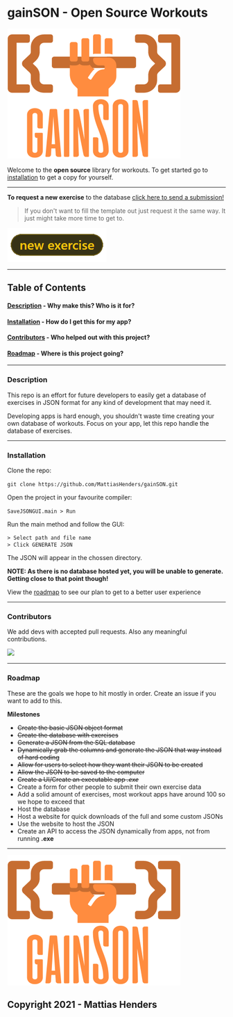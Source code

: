 
# gainSON - Open Source Workouts

![gainSON: Because you didn't tell me a better name in time.](assets/img/logo-small.png)

Welcome to the **open source** library for workouts.
To get started go to [installation](#installation) to get a copy for yourself.

___

**To request a new exercise** to the database [click here to send a submission!](https://github.com/MattiasHenders/gainSON/wiki/Template-for-NEW-Exercise) 

> If you don't want to fill the template out just request it the same way. It just might take more time to get to.

![Tag for submitting a new exercise.](assets/img/exerciseRequestTag.png)

___

## Table of Contents

####  [Description](#description)  - Why make this? Who is it for?
####  [Installation](#installation) - How do I get this for my app?
####  [Contributors](#contributors) - Who helped out with this project?
####  [Roadmap](#roadmap) - Where is this project going?

___

### <a name="description"></a> Description

This repo is an effort for future developers to easily get a database of exercises in JSON format for any kind of development that may need it.

Developing apps is hard enough, you shouldn't waste time creating your own database of workouts. Focus on your app, let this repo handle the database of exercises.
___

### <a name="installation"></a> Installation

Clone the repo:

```git clone https://github.com/MattiasHenders/gainSON.git```

Open the project in your favourite compiler:

```SaveJSONGUI.main > Run```

Run the main method and follow the GUI:

```
> Select path and file name
> Click GENERATE JSON
```

The JSON will appear in the chossen directory.

**NOTE: As there is no database hosted yet, you will be unable to generate. Getting close to that point though!**

View the [roadmap](#roadmap) to see our plan to get to a better user experience
___

### <a name="contributors"></a> Contributors

We add devs with accepted pull requests. Also any meaningful contributions.  

<a href="https://github.com/MattiasHenders">
  <img src="https://contrib.rocks/image?repo=MattiasHenders/gainSON" />
</a>

<!-- Made with [contributors-img](https://contrib.rocks) -->
___


### <a name="roadmap"></a> Roadmap

These are the goals we hope to hit mostly in order. 
Create an issue if you want to add to this.

**Milestones**
 - ~~Create the basic JSON object format~~
 - ~~Create the database with exercises~~
 - ~~Generate a JSON from the SQL database~~
 - ~~Dynamically grab the columns and generate the JSON that way instead of hard coding~~
 - ~~Allow for users to select how they want their JSON to be created~~
 - ~~Allow the JSON to be saved to the computer~~
 - ~~Create a UI/Create an executable app *.exe*~~
 - Create a form for other people to submit their own exercise data
 - Add a solid amount of exercises, most workout apps have around 100 so we hope to exceed that
 - Host the database
 - Host a website for quick downloads of the full and some custom JSONs
 - Use the website to host the JSON
 - Create an API to access the JSON dynamically from apps, not from running **.exe**
___

![gainSON: Because you didn't tell me a better name in time.](assets/img/logo-small.png)

## Copyright 2021 - Mattias Henders

